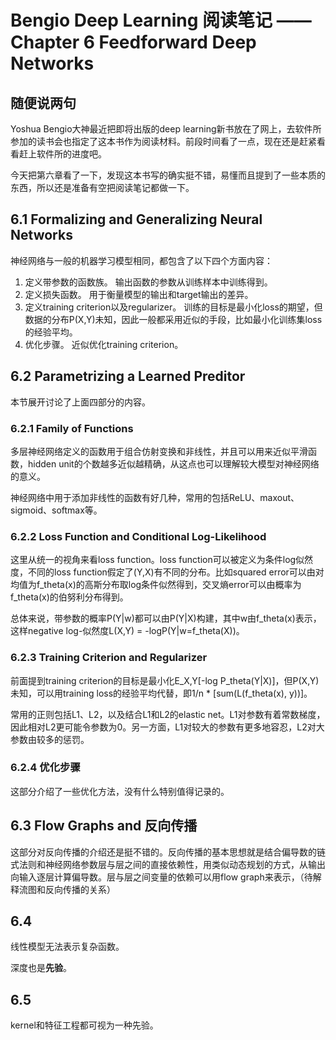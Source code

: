 # Bengio Deep Learning 阅读笔记 —— Chapter 6 Feedforward Deep Networks
## 随便说两句
Yoshua Bengio大神最近把即将出版的deep learning新书放在了网上，去软件所参加的读书会也指定了这本书作为阅读材料。前段时间看了一点，现在还是赶紧看看赶上软件所的进度吧。

今天把第六章看了一下，发现这本书写的确实挺不错，易懂而且提到了一些本质的东西，所以还是准备有空把阅读笔记都做一下。

## 6.1 Formalizing and Generalizing Neural Networks
神经网络与一般的机器学习模型相同，都包含了以下四个方面内容：

1. 定义带参数的函数族。 输出函数的参数从训练样本中训练得到。
2. 定义损失函数。 用于衡量模型的输出和target输出的差异。
3. 定义training criterion以及regularizer。 训练的目标是最小化loss的期望，但数据的分布P(X,Y)未知，因此一般都采用近似的手段，比如最小化训练集loss的经验平均。
4. 优化步骤。 近似优化training criterion。


## 6.2 Parametrizing a Learned Preditor
本节展开讨论了上面四部分的内容。

### 6.2.1 Family of Functions
多层神经网络定义的函数用于组合仿射变换和非线性，并且可以用来近似平滑函数，hidden unit的个数越多近似越精确，从这点也可以理解较大模型对神经网络的意义。

神经网络中用于添加非线性的函数有好几种，常用的包括ReLU、maxout、sigmoid、softmax等。

### 6.2.2 Loss Function and Conditional Log-Likelihood
这里从统一的视角来看loss function。loss function可以被定义为条件log似然度，不同的loss function假定了(Y,X)有不同的分布。比如squared error可以由对均值为f\_theta(x)的高斯分布取log条件似然得到，交叉熵error可以由概率为f\_theta(x)的伯努利分布得到。

总体来说，带参数的概率P(Y|w)都可以由P(Y|X)构建，其中w由f\_theta(x)表示，这样negative log-似然度L(X,Y) = -logP(Y|w=f\_theta(X))。

### 6.2.3 Training Criterion and Regularizer
前面提到training criterion的目标是最小化E_X,Y[-log P_theta(Y|X)]，但P(X,Y)未知，可以用training loss的经验平均代替，即1/n * [sum(L(f_theta(x), y))]。

常用的正则包括L1、L2，以及结合L1和L2的elastic net。L1对参数有着常数梯度，因此相对L2更可能令参数为0。另一方面，L1对较大的参数有更多地容忍，L2对大参数由较多的惩罚。

### 6.2.4 优化步骤
这部分介绍了一些优化方法，没有什么特别值得记录的。

## 6.3 Flow Graphs and 反向传播
这部分对反向传播的介绍还是挺不错的。反向传播的基本思想就是结合偏导数的链式法则和神经网络参数层与层之间的直接依赖性，用类似动态规划的方式，从输出向输入逐层计算偏导数。层与层之间变量的依赖可以用flow graph来表示，（待解释流图和反向传播的关系）

## 6.4 
线性模型无法表示复杂函数。

深度也是**先验**。

## 6.5 
kernel和特征工程都可视为一种先验。



